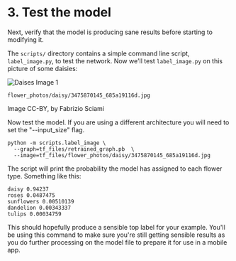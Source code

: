 # 3. Test the model

Next, verify that the model is producing sane results before starting to modifying it.

The `scripts/` directory contains a simple command line script, `label_image.py`, to test the network. Now we'll test `label_image.py` on this picture of some daisies:

![Daises Image 1](https://codelabs.developers.google.com/codelabs/tensorflow-for-poets-2/img/68b7f947c4e09b3e.png)

`flower_photos/daisy/3475870145_685a19116d.jpg`

Image CC-BY, by Fabrizio Sciami

Now test the model. If you are using a different architecture you will need to set the "--input_size" flag.

```
python -m scripts.label_image \
  --graph=tf_files/retrained_graph.pb  \
  --image=tf_files/flower_photos/daisy/3475870145_685a19116d.jpg
```

The script will print the probability the model has assigned to each flower type. Something like this:

```
daisy 0.94237
roses 0.0487475
sunflowers 0.00510139
dandelion 0.00343337
tulips 0.00034759
```

This should hopefully produce a sensible top label for your example. You'll be using this command to make sure you're still getting sensible results as you do further processing on the model file to prepare it for use in a mobile app.